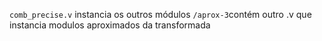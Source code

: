 ```comb_precise.v``` instancia os outros módulos
```/aprox-3```contém outro .v que instancia modulos aproximados da transformada
